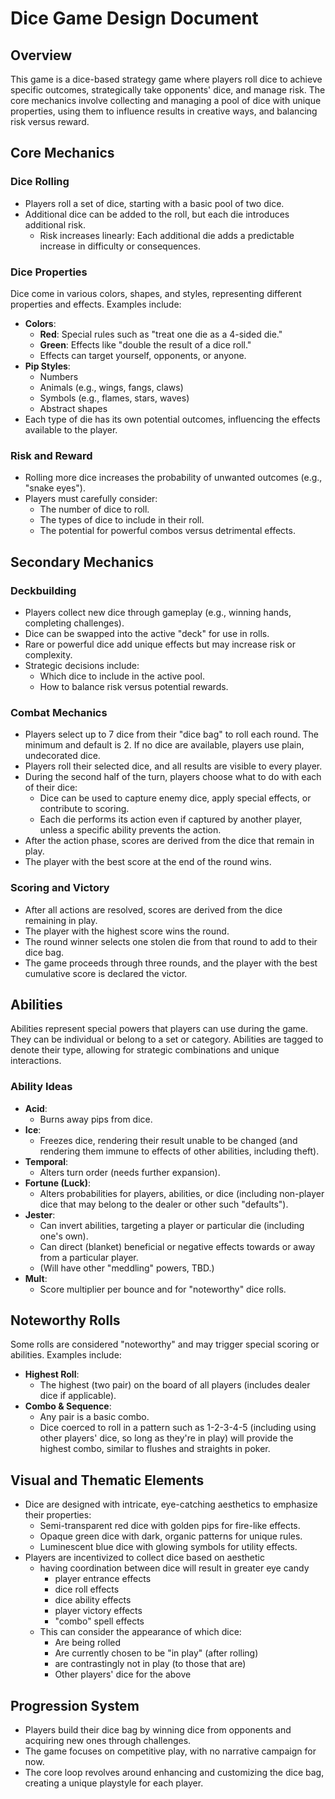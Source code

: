 # Dice Game Design Document

## Overview

This game is a dice-based strategy game where players roll dice to achieve specific outcomes, strategically take opponents' dice, and manage risk. The core mechanics involve collecting and managing a pool of dice with unique properties, using them to influence results in creative ways, and balancing risk versus reward.

## Core Mechanics

### Dice Rolling

- Players roll a set of dice, starting with a basic pool of two dice.
- Additional dice can be added to the roll, but each die introduces additional risk.
  - Risk increases linearly: Each additional die adds a predictable increase in difficulty or consequences.

### Dice Properties

Dice come in various colors, shapes, and styles, representing different properties and effects. Examples include:

- **Colors**:
  - **Red**: Special rules such as "treat one die as a 4-sided die."
  - **Green**: Effects like "double the result of a dice roll."
  - Effects can target yourself, opponents, or anyone.
- **Pip Styles**:
  - Numbers
  - Animals (e.g., wings, fangs, claws)
  - Symbols (e.g., flames, stars, waves)
  - Abstract shapes
- Each type of die has its own potential outcomes, influencing the effects available to the player.

### Risk and Reward

- Rolling more dice increases the probability of unwanted outcomes (e.g., "snake eyes").
- Players must carefully consider:
  - The number of dice to roll.
  - The types of dice to include in their roll.
  - The potential for powerful combos versus detrimental effects.

## Secondary Mechanics

### Deckbuilding

- Players collect new dice through gameplay (e.g., winning hands, completing challenges).
- Dice can be swapped into the active "deck" for use in rolls.
- Rare or powerful dice add unique effects but may increase risk or complexity.
- Strategic decisions include:
  - Which dice to include in the active pool.
  - How to balance risk versus potential rewards.

### Combat Mechanics

- Players select up to 7 dice from their "dice bag" to roll each round. The minimum and default is 2. If no dice are available, players use plain, undecorated dice.
- Players roll their selected dice, and all results are visible to every player.
- During the second half of the turn, players choose what to do with each of their dice:
  - Dice can be used to capture enemy dice, apply special effects, or contribute to scoring.
  - Each die performs its action even if captured by another player, unless a specific ability prevents the action.
- After the action phase, scores are derived from the dice that remain in play.
- The player with the best score at the end of the round wins.

### Scoring and Victory

- After all actions are resolved, scores are derived from the dice remaining in play.
- The player with the highest score wins the round.
- The round winner selects one stolen die from that round to add to their dice bag.
- The game proceeds through three rounds, and the player with the best cumulative score is declared the victor.

## Abilities

Abilities represent special powers that players can use during the game. They can be individual or belong to a set or category. Abilities are tagged to denote their type, allowing for strategic combinations and unique interactions.

### Ability Ideas

- **Acid**:
  - Burns away pips from dice.
- **Ice**:
  - Freezes dice, rendering their result unable to be changed (and rendering them immune to effects of other abilities, including theft).
- **Temporal**:
  - Alters turn order (needs further expansion).
- **Fortune (Luck)**:
  - Alters probabilities for players, abilities, or dice (including non-player dice that may belong to the dealer or other such "defaults").
- **Jester**:
  - Can invert abilities, targeting a player or particular die (including one's own).
  - Can direct (blanket) beneficial or negative effects towards or away from a particular player.
  - (Will have other "meddling" powers, TBD.)
- **Mult**:
  - Score multiplier per bounce and for "noteworthy" dice rolls.

## Noteworthy Rolls

Some rolls are considered "noteworthy" and may trigger special scoring or abilities. Examples include:

- **Highest Roll**:
  - The highest (two pair) on the board of all players (includes dealer dice if applicable).
- **Combo & Sequence**:
  - Any pair is a basic combo.
  - Dice coerced to roll in a pattern such as 1-2-3-4-5 (including using other players' dice, so long as they're in play) will provide the highest combo, similar to flushes and straights in poker.

## Visual and Thematic Elements

- Dice are designed with intricate, eye-catching aesthetics to emphasize their properties:
  - Semi-transparent red dice with golden pips for fire-like effects.
  - Opaque green dice with dark, organic patterns for unique rules.
  - Luminescent blue dice with glowing symbols for utility effects.
- Players are incentivized to collect dice based on aesthetic
  - having coordination between dice will result in greater eye candy
    - player entrance effects
    - dice roll effects
    - dice ability effects
    - player victory effects
    - "combo" spell effects
  - This can consider the appearance of which dice:
    - Are being rolled
    - Are currently chosen to be "in play" (after rolling)
    - are contrastingly not in play (to those that are)
    - Other players' dice for the above

## Progression System

- Players build their dice bag by winning dice from opponents and acquiring new ones through challenges.
- The game focuses on competitive play, with no narrative campaign for now.
- The core loop revolves around enhancing and customizing the dice bag, creating a unique playstyle for each player.

